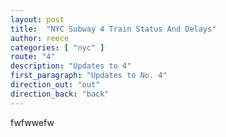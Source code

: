```yaml
---
layout: post
title:  "NYC Subway 4 Train Status And Delays"
author: reece
categories: [ "nyc" ]
route: "4"
description: "Updates to 4"
first_paragraph: "Updates to No. 4"
direction_out: "out"
direction_back: "back"
---
```


fwfwwefw
